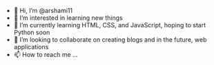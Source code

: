 - 👋 Hi, I’m @arshami11
- 👀 I’m interested in learning new things
- 🌱 I’m currently learning HTML, CSS, and JavaScript, hoping to start Python soon
- 💞️ I’m looking to collaborate on creating blogs and in the future, web applications
- 📫 How to reach me ...

<!---
arshami11/arshami11 is a ✨ special ✨ repository because its `README.md` (this file) appears on your GitHub profile.
You can click the Preview link to take a look at your changes.
--->
